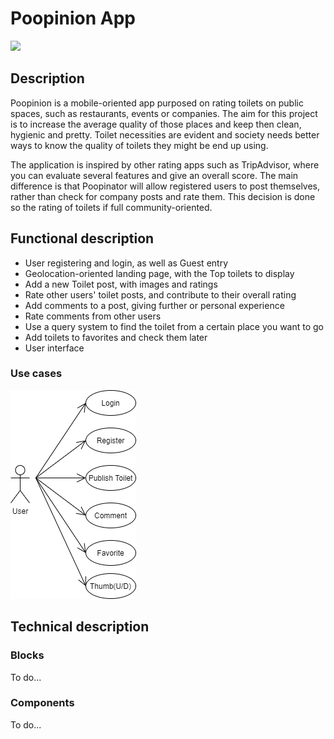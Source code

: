 # Poopinion App
![](https://i.pinimg.com/736x/fc/4b/86/fc4b86e694b8e5296624d2f8708769ef.jpg)
## Description
Poopinion is a mobile-oriented app purposed on rating toilets on public spaces, such as restaurants, events or companies. The aim for this project is to increase the average quality of those places and keep then clean, hygienic and pretty. Toilet necessities are evident and society needs better ways to know the quality of toilets they might be end up using.

The application is inspired by other rating apps such as TripAdvisor, where you can evaluate several features and give an overall score. The main difference is that Poopinator will allow registered users to post themselves, rather than check for company posts and rate them. This decision is done so the rating of toilets if full community-oriented.

## Functional description
- User registering and login, as well as Guest entry
- Geolocation-oriented landing page, with the Top toilets to display
- Add a new Toilet post, with images and ratings
- Rate other users' toilet posts, and contribute to their overall rating
- Add comments to a post, giving further or personal experience
- Rate comments from other users
- Use a query system to find the toilet from a certain place you want to go
- Add toilets to favorites and check them later
- User interface

### Use cases

![](./images/use-cases.png)

## Technical description

### Blocks

To do...

### Components

To do...
